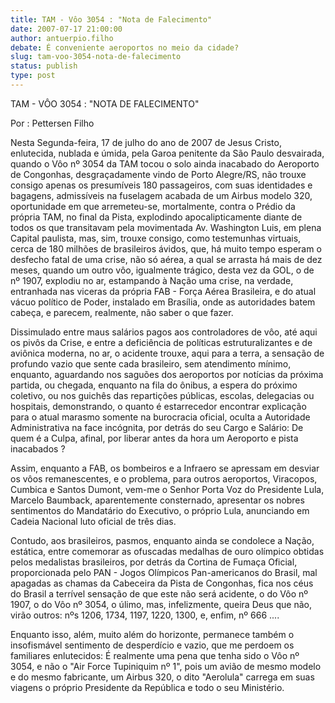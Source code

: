 ```yaml
---
title: TAM - Vôo 3054 : "Nota de Falecimento"
date: 2007-07-17 21:00:00
author: antuerpio.filho
debate: É conveniente aeroportos no meio da cidade?
slug: tam-voo-3054-nota-de-falecimento
status: publish 
type: post
---
```


TAM - VÔO 3054 : "NOTA DE FALECIMENTO"  

  

Por : Pettersen Filho  

  

 Nesta Segunda-feira, 17 de julho do ano de 2007 de Jesus Cristo, enlutecida, nublada e úmida, pela Garoa penitente da São Paulo desvairada, quando o Vôo nº 3054 da TAM tocou o solo ainda inacabado do Aeroporto de Congonhas, desgraçadamente vindo de Porto Alegre/RS, não trouxe consigo apenas os presumíveis 180 passageiros, com suas identidades e bagagens, admissíveis na fuselagem acabada de um Airbus modelo 320, oportunidade em que arremeteu-se, mortalmente, contra o Prédio da própria TAM, no final da Pista, explodindo apocalipticamente diante de todos os que transitavam pela movimentada Av. Washington Luis, em plena Capital paulista, mas, sim, trouxe consigo, como testemunhas virtuais, cerca de 180 milhões de brasileiros ávidos, que, há muito tempo esperam o desfecho fatal de uma crise, não só aérea, a qual se arrasta há mais de dez meses, quando um outro vôo, igualmente trágico, desta vez da GOL, o de nº 1907, explodiu no ar, estampando à Nação uma crise, na verdade, entranhada nas viceras da própria FAB - Força Aérea Brasileira, e do atual vácuo político de Poder, instalado em Brasília, onde as autoridades batem cabeça, e parecem, realmente, não saber o que fazer.  

 Dissimulado entre maus salários pagos aos controladores de vôo, até aqui os pivôs da Crise, e entre a deficiência de políticas estruturalizantes e de aviônica moderna, no ar, o acidente trouxe, aqui para a terra, a sensação de profundo vazio que sente cada brasileiro, sem atendimento mínimo, enquanto, aguardando nos saguões dos aeroportos por notícias da próxima partida, ou chegada, enquanto na fila do ônibus, a espera do próximo coletivo, ou nos guichês das repartições públicas, escolas, delegacias ou hospitais, demonstrando, o quanto é estarrecedor encontrar explicação para o atual marasmo somente na burocracia oficial, oculta a Autoridade Administrativa na face incógnita, por detrás do seu Cargo e Salário: De quem é a Culpa, afinal, por liberar antes da hora um Aeroporto e pista inacabados ?  

 Assim, enquanto a FAB, os bombeiros e a Infraero se apressam em desviar os vôos remanescentes, e o problema, para outros aeroportos, Viracopos, Cumbica e Santos Dumont, vem-me o Senhor Porta Voz do Presidente Lula, Marcelo Baumback, aparentemente consternado, apresentar os nobres sentimentos do Mandatário do Executivo, o próprio Lula, anunciando em Cadeia Nacional luto oficial de três dias.   

 Contudo, aos brasileiros, pasmos, enquanto ainda se condolece a Nação, estática, entre comemorar as ofuscadas medalhas de ouro olímpico obtidas pelos medalistas brasileiros, por detrás da Cortina de Fumaça Oficial, proporcionada pelo PAN - Jogos Olímpicos Pan-americanos do Brasil, mal apagadas as chamas da Cabeceira da Pista de Congonhas, fica nos céus do Brasil a terrível sensação de que este não será acidente, o do Vôo nº 1907, o do Vôo nº 3054, o úlimo, mas, infelizmente, queira Deus que não, virão outros: nºs 1206, 1734, 1197, 1220, 1300, e, enfim, nº 666 ....  

 Enquanto isso, além, muito além do horizonte, permanece também o insofismável sentimento de desperdício e vazio, que me perdoem os familiares enlutecidos: É realmente uma pena que tenha sido o Vôo nº 3054, e não o "Air Force Tupiniquim nº 1", pois um avião de mesmo modelo e do mesmo fabricante, um Airbus 320, o dito "Aerolula" carrega em suas viagens o próprio Presidente da República e todo o seu Ministério.
